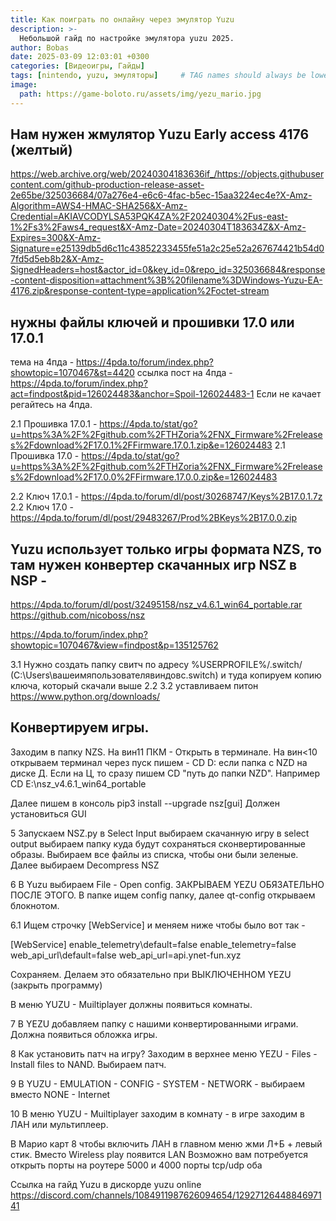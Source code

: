 ```yaml
---
title: Как поиграть по онлайну через эмулятор Yuzu
description: >-
  Небольшой гайд по настройке эмулятора yuzu 2025.
author: Bobas
date: 2025-03-09 12:03:01 +0300
categories: [Видеоигры, Гайды]
tags: [nintendo, yuzu, эмуляторы]     # TAG names should always be lowercase
image:
  path: https://game-boloto.ru/assets/img/yezu_mario.jpg
---
```

## Нам нужен жмулятор Yuzu Early access 4176 (желтый) 
https://web.archive.org/web/20240304183636if_/https://objects.githubusercontent.com/github-production-release-asset-2e65be/325036684/07a276e4-e6c6-4fac-b5ec-15aa3224ec4e?X-Amz-Algorithm=AWS4-HMAC-SHA256&X-Amz-Credential=AKIAVCODYLSA53PQK4ZA%2F20240304%2Fus-east-1%2Fs3%2Faws4_request&X-Amz-Date=20240304T183634Z&X-Amz-Expires=300&X-Amz-Signature=e25139db5d6c11c43852233455fe51a2c25e52a267674421b54d07fd5d5eb8b2&X-Amz-SignedHeaders=host&actor_id=0&key_id=0&repo_id=325036684&response-content-disposition=attachment%3B%20filename%3DWindows-Yuzu-EA-4176.zip&response-content-type=application%2Foctet-stream

## нужны файлы ключей и прошивки 17.0 или 17.0.1

тема на 4пда - https://4pda.to/forum/index.php?showtopic=1070467&st=4420
ссылка пост на 4пда - https://4pda.to/forum/index.php?act=findpost&pid=126024483&anchor=Spoil-126024483-1
Если не качает регайтесь на 4пда. 

2.1 Прошивка 17.0.1 - https://4pda.to/stat/go?u=https%3A%2F%2Fgithub.com%2FTHZoria%2FNX_Firmware%2Freleases%2Fdownload%2F17.0.1%2FFirmware.17.0.1.zip&e=126024483
2.1 Прошивка 17.0 -  https://4pda.to/stat/go?u=https%3A%2F%2Fgithub.com%2FTHZoria%2FNX_Firmware%2Freleases%2Fdownload%2F17.0.0%2FFirmware.17.0.0.zip&e=126024483

2.2 Ключ 17.0.1 - https://4pda.to/forum/dl/post/30268747/Keys%2B17.0.1.7z
2.2 Ключ 17.0 - https://4pda.to/forum/dl/post/29483267/Prod%2BKeys%2B17.0.0.zip


## Yuzu использует только игры формата NZS, то там нужен конвертер скачанных игр NSZ в NSP -
https://4pda.to/forum/dl/post/32495158/nsz_v4.6.1_win64_portable.rar
https://github.com/nicoboss/nsz

https://4pda.to/forum/index.php?showtopic=1070467&view=findpost&p=135125762


3.1 Нужно создать папку свитч по адресу %USERPROFILE%/.switch/     (C:\Users\вашеимяпользователявиндовс\.switch) и туда копируем копию ключа, который скачали выше 2.2 
3.2 уставливаем питон https://www.python.org/downloads/

## Конвертируем игры. 
Заходим в папку NZS. На вин11 ПКМ - Открыть в терминале. 
На вин<10 открываем терминал через пуск пишем - CD D: если папка с NZD на диске Д. Если на Ц, то сразу пишем CD "путь до папки NZD". Например 
CD E:\nsz_v4.6.1_win64_portable

Далее пишем в консоль pip3 install --upgrade nsz[gui]
Должен установиться GUI

5 Запускаем NSZ.py в Select Input выбираем скачанную игру в select output выбираем папку куда будут сохраняться сконвертированные образы.
Выбираем все файлы из списка, чтобы они были зеленые. 
Далее выбираем Decompress NSZ 

6 В Yuzu выбираем File - Open config. ЗАКРЫВАЕМ YEZU ОБЯЗАТЕЛЬНО ПОСЛЕ ЭТОГО.
В папке ищем config папку, далее qt-config открываем блокнотом.

6.1 Ищем строчку [WebService] и меняем ниже чтобы было вот так - 

[WebService]
enable_telemetry\default=false
enable_telemetry=false
web_api_url\default=false
web_api_url=api.ynet-fun.xyz

Сохраняем. Делаем это обязательно при ВЫКЛЮЧЕННОМ YEZU (закрыть программу)

В меню YUZU - Muiltiplayer должны появиться комнаты. 

7 В YEZU добавляем папку с нашими конвертированными играми. Должна появиться обложка игры.

8 Как установить патч на игру? 
Заходим в верхнее меню YEZU - Files - Install files to NAND. Выбираем патч.

9 В YUZU - EMULATION - CONFIG - SYSTEM - NETWORK - выбираем вместо NONE - Internet

10 В меню YUZU - Muiltiplayer заходим в комнату - в игре заходим в ЛАН или мультиплеер.

В Марио карт 8 чтобы включить ЛАН в главном меню жми Л+Б + левый стик. Вместо Wireless play появится LAN 
Возможно вам потребуется открыть порты на роутере 5000 и 4000 порты tcp/udp оба


Ссылка на гайд Yuzu в дискорде yuzu online https://discord.com/channels/1084911987626094654/1292712644884697141